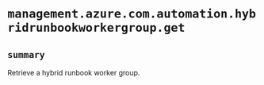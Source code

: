 # `management.azure.com.automation.hybridrunbookworkergroup.get`

## `summary`
Retrieve a hybrid runbook worker group.


